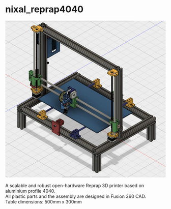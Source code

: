 # nixal_reprap4040   


![nixal i3](nixal_reprap4040_asm.jpg "nixal_reprap4040 3D printer")  

A scalable and robust open-hardware Reprap 3D printer based on aluminium profile 4040.  
All plastic parts and the assembly are designed in Fusion 360 CAD.  
Table dimensions: 500mm x 300mm  



